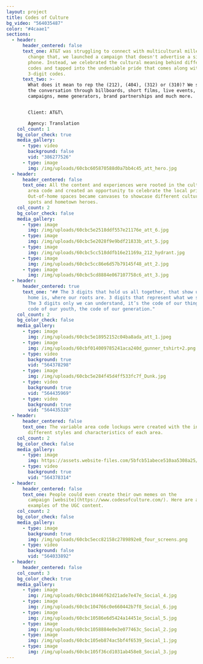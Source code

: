 ```yaml
---
layout: project
title: Codes of Culture
bg_video: "564035487"
color: "#4caae1"
sections:
  - header:
      header_centered: false
      text_one: AT&T was struggling to connect with multicultural millennials. And to
        change that, we launched a campaign that doesn't advertise a single
        phone. Instead, we celebrated the cultural meaning behind different area
        codes and tapped into the undeniable pride that comes along with the
        3-digit codes.
      text_two: >-
        What does it mean to rep the (212), (404), (312) or (310)? We started
        the conversation through billboards, short films, live events, radio
        campaigns, meme generators, brand partnerships and much more.


        Client: AT&T\

        Agency: Translation
    col_count: 1
    bg_color_check: true
    media_gallery:
      - type: video
        background: false
        vid: "386277526"
      - type: image
        img: /img/uploads/60cbc605870588d0a7bb4c45_att_hero.jpg
  - header:
      header_centered: false
      text_one: All the content and experiences were rooted in the culture of each
        area code and created an opportunity to celebrate the local pride.
        Out-of-home spaces became canvases to showcase different cultures, local
        spots and hometown heroes.
    col_count: 2
    bg_color_check: false
    media_gallery:
      - type: image
        img: /img/uploads/60cbc5e2518ddf557e21176e_att_6.jpg
      - type: image
        img: /img/uploads/60cbc5e2028f9e9bdf21833b_att_5.jpg
      - type: image
        img: /img/uploads/60cbc5cc518ddfb16e21169a_212_hydrant.jpg
      - type: image
        img: /img/uploads/60cbc5cc86e6d57b79145f48_att_2.jpg
      - type: image
        img: /img/uploads/60cbc5cd8884e067107758c6_att_3.jpg
  - header:
      header_centered: true
      text_one: "## The 3 digits that hold us all together, that show us where our
        home is, where our roots are. 3 digits that represent what we stand for.
        The 3 digits only we can understand, it’s the code of our thing, the
        code of our youth, the code of our generation."
    col_count: 2
    bg_color_check: false
    media_gallery:
      - type: image
        img: /img/uploads/60cbc5e18952152c04ba8ada_att_1.jpeg
      - type: image
        img: /img/uploads/60cbf014009785241aca240d_gunner_tshirt+2.png
      - type: video
        background: true
        vid: "564378298"
      - type: image
        img: /img/uploads/60cbc5e284f45d4ff533fc7f_Dunk.jpg
      - type: video
        background: true
        vid: "564435969"
      - type: video
        background: true
        vid: "564435328"
  - header:
      header_centered: false
      text_one: The variable area code lockups were created with the influence of
        different styles and characteristics of each area.
    col_count: 2
    bg_color_check: false
    media_gallery:
      - type: image
        img: https://assets.website-files.com/5bfcb51abece510aa5308a25/60cbf077cfa5155d40266f55_212%20typography.jpg
      - type: video
        background: true
        vid: "564378314"
  - header:
      header_centered: false
      text_one: People could even create their own memes on the
        campaign [website](https://www.codesofculture.com/). Here are a few
        examples of the UGC content.
    col_count: 2
    bg_color_check: false
    media_gallery:
      - type: image
        background: true
        img: /img/uploads/60cbc5ecc82158c2789892e8_four_screens.png
      - type: video
        background: false
        vid: "564033892"
  - header:
      header_centered: false
    col_count: 3
    bg_color_check: true
    media_gallery:
      - type: image
        img: /img/uploads/60cbc10446f62d21ade7e47e_Social_4.jpg
      - type: image
        img: /img/uploads/60cbc104766c0e660442b7f8_Social_6.jpg
      - type: image
        img: /img/uploads/60cbc10586e6d5424a14451e_Social_5.jpg
      - type: image
        img: /img/uploads/60cbc1058884e0e3e077463c_Social_2.jpg
      - type: image
        img: /img/uploads/60cbc105eb874ac5bf4f6539_Social_1.jpg
      - type: image
        img: /img/uploads/60cbc105f36cd1031ab458e8_Social_3.jpg
---
```

